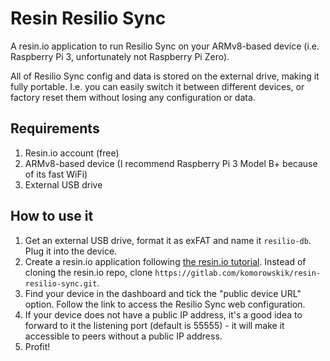 # Resin Resilio Sync

A resin.io application to run Resilio Sync on your ARMv8-based device (i.e. Raspberry Pi 3, unfortunately not Raspberry Pi Zero).

All of Resilio Sync config and data is stored on the external drive, making it fully portable. I.e. you can easily switch it between different devices, or factory reset them without losing any configuration or data.

## Requirements

1. Resin.io account (free)
2. ARMv8-based device (I recommend Raspberry Pi 3 Model B+ because of its fast WiFi)
3. External USB drive

## How to use it

1. Get an external USB drive, format it as exFAT and name it `resilio-db`. Plug it into the device.
2. Create a resin.io application following [the resin.io tutorial](https://docs.resin.io/learn/getting-started/). Instead of cloning the resin.io repo, clone `https://gitlab.com/komorowskik/resin-resilio-sync.git`.
3. Find your device in the dashboard and tick the "public device URL" option. Follow the link to access the Resilio Sync web configuration.
4. If your device does not have a public IP address, it's a good idea to forward to it the listening port (default is 55555) - it will make it accessible to peers without a public IP address.
5. Profit!

